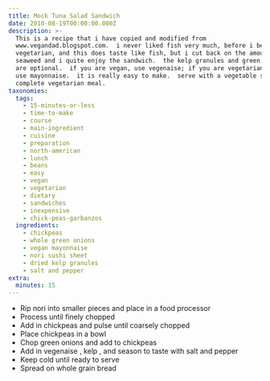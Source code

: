 ```yaml
---
title: Mock Tuna Salad Sandwich
date: 2010-08-19T00:00:00.000Z
description: >-
  This is a recipe that i have copied and modified from
  www.vegandad.blogspot.com.  i never liked fish very much, before i became a
  vegetarian, and this does taste like fish, but i cut back on the amount of
  seaweed and i quite enjoy the sandwich.  the kelp granules and green onions
  are optional.  if you are vegan, use vegenaise; if you are vegetarian you can
  use mayonnaise.  it is really easy to make.  serve with a vegetable soup for a
  complete vegetarian meal.
taxonomies:
  tags:
    - 15-minutes-or-less
    - time-to-make
    - course
    - main-ingredient
    - cuisine
    - preparation
    - north-american
    - lunch
    - beans
    - easy
    - vegan
    - vegetarian
    - dietary
    - sandwiches
    - inexpensive
    - chick-peas-garbanzos
  ingredients:
    - chickpeas
    - whole green onions
    - vegan mayonnaise
    - nori sushi sheet
    - dried kelp granules
    - salt and pepper
extra:
  minutes: 15
---
```

 - Rip nori into smaller pieces and place in a food processor
 - Process until finely chopped
 - Add in chickpeas and pulse until coarsely chopped
 - Place chickpeas in a bowl
 - Chop green onions and add to chickpeas
 - Add in vegenaise , kelp , and season to taste with salt and pepper
 - Keep cold until ready to serve
 - Spread on whole grain bread
